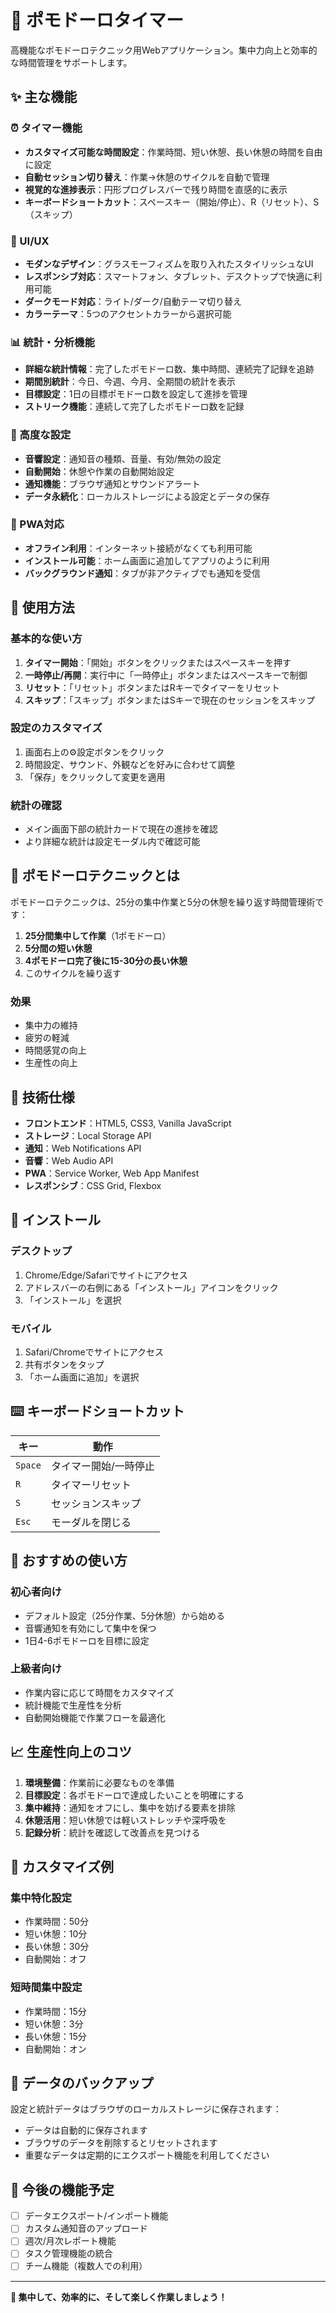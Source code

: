 # 🍅 ポモドーロタイマー

高機能なポモドーロテクニック用Webアプリケーション。集中力向上と効率的な時間管理をサポートします。

## ✨ 主な機能

### ⏰ タイマー機能
- **カスタマイズ可能な時間設定**：作業時間、短い休憩、長い休憩の時間を自由に設定
- **自動セッション切り替え**：作業→休憩のサイクルを自動で管理
- **視覚的な進捗表示**：円形プログレスバーで残り時間を直感的に表示
- **キーボードショートカット**：スペースキー（開始/停止）、R（リセット）、S（スキップ）

### 🎨 UI/UX
- **モダンなデザイン**：グラスモーフィズムを取り入れたスタイリッシュなUI
- **レスポンシブ対応**：スマートフォン、タブレット、デスクトップで快適に利用可能
- **ダークモード対応**：ライト/ダーク/自動テーマ切り替え
- **カラーテーマ**：5つのアクセントカラーから選択可能

### 📊 統計・分析機能
- **詳細な統計情報**：完了したポモドーロ数、集中時間、連続完了記録を追跡
- **期間別統計**：今日、今週、今月、全期間の統計を表示
- **目標設定**：1日の目標ポモドーロ数を設定して進捗を管理
- **ストリーク機能**：連続して完了したポモドーロ数を記録

### 🔧 高度な設定
- **音響設定**：通知音の種類、音量、有効/無効の設定
- **自動開始**：休憩や作業の自動開始設定
- **通知機能**：ブラウザ通知とサウンドアラート
- **データ永続化**：ローカルストレージによる設定とデータの保存

### 📱 PWA対応
- **オフライン利用**：インターネット接続がなくても利用可能
- **インストール可能**：ホーム画面に追加してアプリのように利用
- **バックグラウンド通知**：タブが非アクティブでも通知を受信

## 🚀 使用方法

### 基本的な使い方
1. **タイマー開始**：「開始」ボタンをクリックまたはスペースキーを押す
2. **一時停止/再開**：実行中に「一時停止」ボタンまたはスペースキーで制御
3. **リセット**：「リセット」ボタンまたはRキーでタイマーをリセット
4. **スキップ**：「スキップ」ボタンまたはSキーで現在のセッションをスキップ

### 設定のカスタマイズ
1. 画面右上の⚙️設定ボタンをクリック
2. 時間設定、サウンド、外観などを好みに合わせて調整
3. 「保存」をクリックして変更を適用

### 統計の確認
- メイン画面下部の統計カードで現在の進捗を確認
- より詳細な統計は設定モーダル内で確認可能

## 🎯 ポモドーロテクニックとは

ポモドーロテクニックは、25分の集中作業と5分の休憩を繰り返す時間管理術です：

1. **25分間集中して作業**（1ポモドーロ）
2. **5分間の短い休憩**
3. **4ポモドーロ完了後に15-30分の長い休憩**
4. このサイクルを繰り返す

### 効果
- 集中力の維持
- 疲労の軽減  
- 時間感覚の向上
- 生産性の向上

## 🔧 技術仕様

- **フロントエンド**：HTML5, CSS3, Vanilla JavaScript
- **ストレージ**：Local Storage API
- **通知**：Web Notifications API
- **音響**：Web Audio API
- **PWA**：Service Worker, Web App Manifest
- **レスポンシブ**：CSS Grid, Flexbox

## 📱 インストール

### デスクトップ
1. Chrome/Edge/Safariでサイトにアクセス
2. アドレスバーの右側にある「インストール」アイコンをクリック
3. 「インストール」を選択

### モバイル
1. Safari/Chromeでサイトにアクセス
2. 共有ボタンをタップ
3. 「ホーム画面に追加」を選択

## ⌨️ キーボードショートカット

| キー | 動作 |
|------|------|
| `Space` | タイマー開始/一時停止 |
| `R` | タイマーリセット |
| `S` | セッションスキップ |
| `Esc` | モーダルを閉じる |

## 🌟 おすすめの使い方

### 初心者向け
- デフォルト設定（25分作業、5分休憩）から始める
- 音響通知を有効にして集中を保つ
- 1日4-6ポモドーロを目標に設定

### 上級者向け
- 作業内容に応じて時間をカスタマイズ
- 統計機能で生産性を分析
- 自動開始機能で作業フローを最適化

## 📈 生産性向上のコツ

1. **環境整備**：作業前に必要なものを準備
2. **目標設定**：各ポモドーロで達成したいことを明確にする
3. **集中維持**：通知をオフにし、集中を妨げる要素を排除
4. **休憩活用**：短い休憩では軽いストレッチや深呼吸を
5. **記録分析**：統計を確認して改善点を見つける

## 🎨 カスタマイズ例

### 集中特化設定
- 作業時間：50分
- 短い休憩：10分
- 長い休憩：30分
- 自動開始：オフ

### 短時間集中設定
- 作業時間：15分
- 短い休憩：3分
- 長い休憩：15分
- 自動開始：オン

## 🔄 データのバックアップ

設定と統計データはブラウザのローカルストレージに保存されます：
- データは自動的に保存されます
- ブラウザのデータを削除するとリセットされます
- 重要なデータは定期的にエクスポート機能を利用してください

## 🎯 今後の機能予定

- [ ] データエクスポート/インポート機能
- [ ] カスタム通知音のアップロード
- [ ] 週次/月次レポート機能
- [ ] タスク管理機能の統合
- [ ] チーム機能（複数人での利用）

---

**🍅 集中して、効率的に、そして楽しく作業しましょう！**